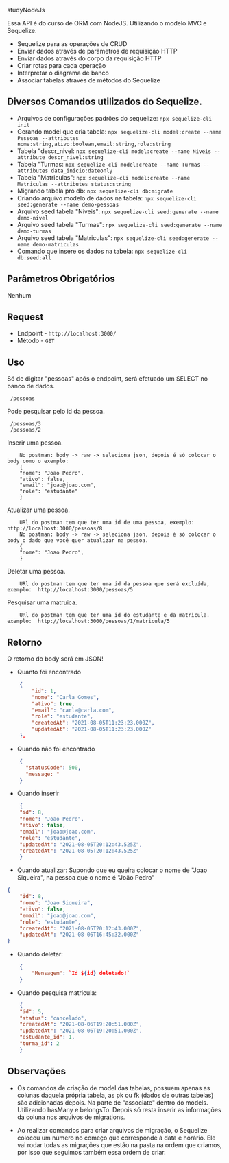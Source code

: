  studyNodeJs

Essa API é do curso de ORM com NodeJS. Utilizando o modelo MVC e Sequelize.
 - Sequelize para as operações de CRUD
 - Enviar dados através de parâmetros de requisição HTTP
 - Enviar dados através do corpo da requisição HTTP
 - Criar rotas para cada operação
 - Interpretar o diagrama de banco
 - Associar tabelas através de métodos do Sequelize


## Diversos Comandos utilizados do Sequelize.
- Arquivos de configurações padrões do sequelize: `npx sequelize-cli init`
- Gerando model que cria tabela: `npx sequelize-cli model:create --name Pessoas --attributes nome:string,ativo:boolean,email:string,role:string `
- Tabela "descr_nivel: `npx sequelize-cli model:create --name Niveis --attribute descr_nivel:string`
- Tabela "Turmas: `npx sequelize-cli model:create --name Turmas --attributes data_inicio:dateonly `
- Tabela "Matriculas": `npx sequelize-cli model:create --name Matriculas --attributes status:string       ` 
- Migrando tabela pro db: `npx sequelize-cli db:migrate`
- Criando arquivo modelo de dados na tabela: `npx sequelize-cli seed:generate --name demo-pessoas` 
- Arquivo seed tabela "Niveis": `npx sequelize-cli seed:generate --name demo-nivel `
- Arquivo seed tabela "Turmas": `npx sequelize-cli seed:generate --name demo-turmas`
- Arquivo seed tabela "Matriculas": `npx sequelize-cli seed:generate --name demo-matriculas`
- Comando que insere os dados na tabela: `npx sequelize-cli db:seed:all`

## Parâmetros Obrigatórios

Nenhum
## Request

- Endpoint - `http://localhost:3000/`
- Método - `GET`

## Uso
Só de digitar "pessoas" após o endpoint, será efetuado um SELECT no banco de dados.
```
 /pessoas
```

Pode pesquisar pelo id da pessoa.
```
 /pessoas/3
 /pessoas/2
```

Inserir uma pessoa.
```
    No postman: body -> raw -> seleciona json, depois é só colocar o body como o exemplo: 
    {
    "nome": "Joao Pedro",
    "ativo": false,
    "email": "joao@joao.com",
    "role": "estudante"
    }
```

Atualizar uma pessoa.
```
    URl do postman tem que ter uma id de uma pessoa, exemplo:  http://localhost:3000/pessoas/8
    No postman: body -> raw -> seleciona json, depois é só colocar o body o dado que você quer atualizar na pessoa.
    {
    "nome": "Joao Pedro",
    }
```

Deletar uma pessoa.
```
    URl do postman tem que ter uma id da pessoa que será excluída, exemplo:  http://localhost:3000/pessoas/5
```

Pesquisar uma matruica.
```
    URl do postman tem que ter uma id do estudante e da matricula. exemplo:  http://localhost:3000/pessoas/1/matricula/5
```

## Retorno

O retorno do body será em JSON!

- Quanto foi encontrado
```json
    {
        "id": 1,
        "nome": "Carla Gomes",
        "ativo": true,
        "email": "carla@carla.com",
        "role": "estudante",
        "createdAt": "2021-08-05T11:23:23.000Z",
        "updatedAt": "2021-08-05T11:23:23.000Z"
    },
```

- Quando não foi encontrado
```json
    {
      "statusCode": 500,
      "message: "
    }
```

- Quando inserir
```json
    {
    "id": 8,
    "nome": "Joao Pedro",
    "ativo": false,
    "email": "joao@joao.com",
    "role": "estudante",
    "updatedAt": "2021-08-05T20:12:43.525Z",
    "createdAt": "2021-08-05T20:12:43.525Z"
    }
```


- Quando atualizar:
Supondo que eu queira colocar o nome de "Joao Siqueira", na pessoa que o nome é "João Pedro"
```json
{
    "id": 8,
    "nome": "Joao Siqueira",
    "ativo": false,
    "email": "joao@joao.com",
    "role": "estudante",
    "createdAt": "2021-08-05T20:12:43.000Z",
    "updatedAt": "2021-08-06T16:45:32.000Z"
}
```

- Quando deletar:

```json
    {
        "Mensagem": `Id ${id} deletado!` 
    }
```


- Quando pesquisa matricula:

```json
    {
    "id": 5,
    "status": "cancelado",
    "createdAt": "2021-08-06T19:20:51.000Z",
    "updatedAt": "2021-08-06T19:20:51.000Z",
    "estudante_id": 1,
    "turma_id": 2
    }
```


## Observações

- Os comandos de criação de model das tabelas, possuem apenas as colunas daquela própria tabela, as pk ou fk (dados de outras tabelas) são adicionadas depois. Na parte de "associate" dentro do models. Utilizando hasMany e belongsTo. Depois só resta inserir as informações da coluna nos arquivos de migrations.


- Ao realizar comandos para criar arquivos de migração, o Sequelize colocou um número no começo que corresponde à data e horário. Ele vai rodar todas as migrações que estão na pasta na ordem que criamos, por isso que seguimos também essa ordem de criar.